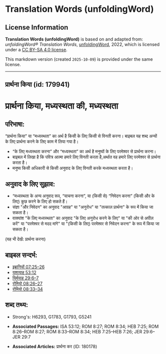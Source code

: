 # Translation Words (unfoldingWord)

## License Information

**Translation Words (unfoldingWord)** is based on and adapted from: _unfoldingWord® Translation Words_, [unfoldingWord](https://unfoldingword.org/utw), 2022, which is licensed under a [CC BY-SA 4.0 license](https://creativecommons.org/licenses/by-sa/4.0/legalcode.en).

This markdown version (created `2025-10-09`) is provided under the same license.



--------------------------------

## प्रार्थना किया (id: 179941)

प्रार्थना किया, मध्यस्थता की, मध्यस्थता
=======================================

परिभाषा:
--------

“प्रार्थना किया” या “मध्यस्थता” का अर्थ है किसी के लिए किसी से विनती करना। बाइबल यह शब्द अन्यों के लिए प्रार्थना करने के लिए काम में लिया गया है।

* “के लिए मध्यस्थता करना” और “मध्यस्थता” का अर्थ है मनुष्यों के लिए परमेश्वर से प्रार्थना करना।
* बाइबल में लिखा है कि पवित्र आत्मा हमारे लिए विनती करता है,अर्थात वह हमारे लिए परमेश्वर से प्रार्थना करता है।
* मनुष्य किसी अधिकारी से किसी अनुवाद के लिए विनती करके मध्यस्थता करता है।

अनुवाद के लिए सुझाव:
--------------------

* “मध्यस्थता के अन्य अनुवाद रूप, “याचना करना”, या (किसी से) “निवेदन करना” (किसी और के लिए) कुछ करने के लिए हो सकते हैं।
* संज्ञा "और निवेदन" का अनुवाद "आग्रह" या "अनुरोध" या "तत्काल प्रार्थना" के रूप में किया जा सकता है।
* वाक्यांश "के लिए मध्यस्थता" का अनुवाद "के लिए अनुरोध करने के लिए" या "की ओर से अपील करें" या "परमेश्वर से मदद मांगे" या "(किसी के लिए) परमेश्वर से निवेदन करना" के रूप में किया जा सकता है।

(यह भी देखें: प्रार्थना करना)

बाइबल सन्दर्भ:
--------------

* [इब्रानियों 07:25–26](https://ref.ly/Heb7:25-Heb7:26)
* [यशायाह 53:12](https://ref.ly/Isa53:12)
* [यिर्मयाह 29:6–7](https://ref.ly/Jer29:6-Jer29:7)
* [रोमियो 08:26–27](https://ref.ly/Rom8:26-Rom8:27)
* [रोमियो 08:33–34](https://ref.ly/Rom8:33-Rom8:34)

शब्द तथ्य:
----------

* Strong's: H6293, G1783, G1793, G5241

* **Associated Passages:** ISA 53:12; ROM 8:27; ROM 8:34; HEB 7:25; ROM 8:26–ROM 8:27; ROM 8:33–ROM 8:34; HEB 7:25–HEB 7:26; JER 29:6–JER 29:7
* **Associated Articles:** प्रार्थना कर (ID: 180178)

